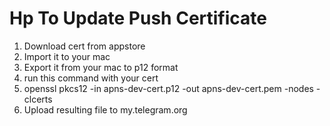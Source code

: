 # Hp To Update Push Certificate
1. Download cert from appstore
2. Import it to your mac
3. Export it from your mac to p12 format
4. run this command with your cert
5. openssl pkcs12 -in apns-dev-cert.p12 -out apns-dev-cert.pem -nodes -clcerts
6. Upload resulting file to my.telegram.org
